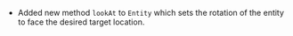 

-   Added new method `lookAt` to `Entity` which sets the rotation of the entity to face the desired target location.

